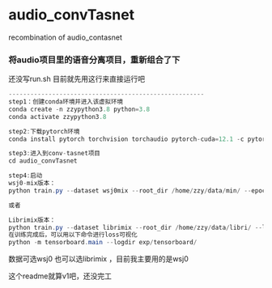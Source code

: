 # audio_convTasnet

recombination of audio_contasnet
### 将audio项目里的语音分离项目，重新组合了下
还没写run.sh
目前就先用这行来直接运行吧
```java
------------------------------------------------------
step1：创建conda环境并进入该虚拟环境
conda create -n zzypython3.8 python=3.8
conda activate zzypython3.8

step2:下载pytorch环境
conda install pytorch torchvision torchaudio pytorch-cuda=12.1 -c pytorch -c nvidia

step3:进入到conv-tasnet项目
cd audio_convTasnet

step4:启动
wsj0-mix版本：
python train.py --dataset wsj0mix --root_dir /home/zzy/data/min/ --epochs 160 --batch_size 16 --resume /home/zzy/audio_convTasnet/exp/model/epoch_0.pt --tensorboard_dir /home/zzy/audio_convTasnet/exp/tensorboard

或者

Librimix版本：
python train.py --dataset librimix --root_dir /home/zzy/data/libri/ --librimix-task sep_clean --librimix-tr-split train-100 --epochs 120 --batch_size 16  --tensorboard_dir /home/zzy/audio_convTasnet/exp/tensorboard
在训练完成后，可以用以下命令进行loss可视化
python -m tensorboard.main --logdir exp/tensorboard/
```
数据可选wsj0 也可以选librimix ，目前我主要用的是wsj0

这个readme就算v1吧，还没完工
